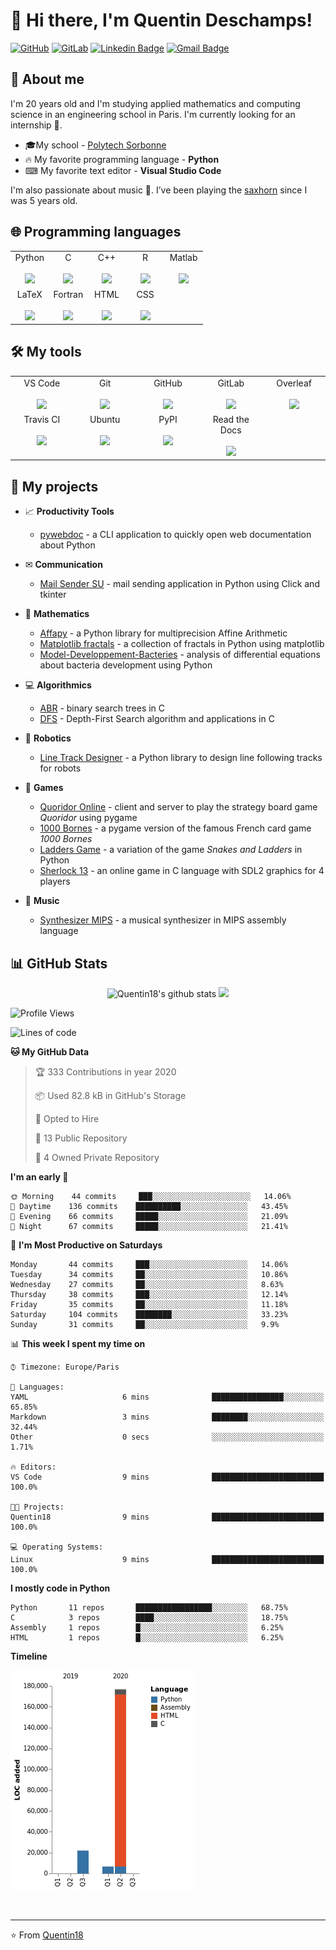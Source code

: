 # 👋 Hi there, I'm Quentin Deschamps!

[![GitHub](https://img.shields.io/badge/-GitHub-181717?style=flat-square&logo=github&link=https://github.com/Quentin18/)](https://github.com/Quentin18/)
[![GitLab](https://img.shields.io/badge/-GitLab-FCA121?style=flat-square&logo=gitlab&link=https://gitlab.lip6.fr/deschampsq/)](https://gitlab.lip6.fr/deschampsq/)
[![Linkedin Badge](https://img.shields.io/badge/-LinkedIn-blue?style=flat-square&logo=Linkedin&logoColor=white&link=https://www.linkedin.com/in/quentin-deschamps18/)](https://www.linkedin.com/in/quentin-deschamps18/) 
[![Gmail Badge](https://img.shields.io/badge/-Gmail-c14438?style=flat-square&logo=Gmail&logoColor=white&link=mailto:quentindeschamps18@gmail.com)](mailto:quentindeschamps18@gmail.com)


## 🧐 About me
I'm 20 years old and I'm studying applied mathematics and computing science in an engineering school in Paris. I'm currently looking for an internship 🔎.

- 🎓My school - [Polytech Sorbonne](https://www.polytech.sorbonne-universite.fr)
- 🔥 My favorite programming language - **Python**
- ⌨ My favorite text editor - **Visual Studio Code**

I'm also passionate about music 🎵. I’ve been playing the [saxhorn](https://en.wikipedia.org/wiki/Saxhorn) since I was 5 years old.

## 🌐 Programming languages
<table>
  <tbody>
    <tr valign="top">
     <td width="20%" align="center">
        <span>Python</span><br><br>
        <img height="64px" src="https://cdn.worldvectorlogo.com/logos/python-5.svg">
      </td>
      <td width="20%" align="center">
        <span>C</span><br><br>
        <img height="64px" src="https://cdn.worldvectorlogo.com/logos/c-2975.svg">
      </td>
      <td width="20%" align="center">
        <span>C++</span><br><br>
        <img height="64px" src="https://cdn.worldvectorlogo.com/logos/c.svg">
      </td>
      <td width="20%" align="center">
        <span>R</span><br><br>
        <img height="64px" src="https://cdn.worldvectorlogo.com/logos/r-lang.svg">
      </td>
      <td width="20%" align="center">
        <span>Matlab</span><br><br>
        <img height="64px" src="https://fr.mathworks.com/matlabcentral/mlc-downloads/downloads/submissions/24241/versions/5/screenshot.png">
      </td>
    </tr>
    <tr valign="top">
      <td width="20%" align="center">
        <span>LaTeX</span><br><br>
        <img height="64px" src="https://cdn.worldvectorlogo.com/logos/latex.svg">
      </td>
      <td width="20%" align="center">
        <span>Fortran</span><br><br>
        <img height="64px" src="https://fortran-lang.org/assets/img/fortran_logo_256x256.png">
      </td>
      <td width="20%" align="center">
        <span>HTML</span><br><br>
        <img height="64px" src="https://cdn.svgporn.com/logos/html-5.svg">
      </td>
      <td width="20%" align="center">
        <span>CSS</span><br><br>
        <img height="64px" src="https://cdn.svgporn.com/logos/css-3.svg">
      </td>
      <td width="20%" align="center">
      </td>
    </tr>
  </tbody>
</table>

## 🛠️ My tools
<table>
  <tbody>
    <tr valign="top">
      <td width="20%" align="center">
        <span>VS Code</span><br><br>
        <img height="64px" src="https://cdn.svgporn.com/logos/visual-studio-code.svg">
      </td>
      <td width="20%" align="center">
        <span>Git</span><br><br>
        <img height="64px" src="https://cdn.svgporn.com/logos/git-icon.svg">
      </td>
      <td width="20%" align="center">
        <span>GitHub</span><br><br>
        <img height="64px" src="https://cdn.worldvectorlogo.com/logos/github-1.svg">
      </td>
      <td width="20%" align="center">
        <span>GitLab</span><br><br>
        <img height="64px" src="https://cdn.worldvectorlogo.com/logos/gitlab.svg">
      </td>
      <td width="20%" align="center">
        <span>Overleaf</span><br><br>
        <img height="64px" src="https://cdn.overleaf.com/img/ol-brand/overleaf_og_logo.png">
      </td>
    </tr>
    <tr valign="top">
      <td width="20%" align="center">
        <span>Travis CI</span><br><br>
        <img height="64px" src="https://cdn.worldvectorlogo.com/logos/travis-ci.svg">
      </td>
      <td width="20%" align="center">
        <span>Ubuntu</span><br><br>
        <img height="64px" src="https://cdn.worldvectorlogo.com/logos/ubuntu-4.svg">
      </td>
      <td width="20%" align="center">
        <span>PyPI</span><br><br>
        <img height="64px" src="https://pypi.org/static/images/twitter.90915068.jpg">
      </td>
      <td width="20%" align="center">
        <span>Read the Docs</span><br><br>
        <img height="64px" src="https://pbs.twimg.com/profile_images/525686734760067072/OhsWgbsr.png">
      </td>
      <td width="20%" align="center">
      </td>
    </tr>
  </tbody>
</table>

## 🚀 My projects
- 📈 **Productivity Tools**

    * [pywebdoc](https://github.com/Quentin18/pywebdoc) - a CLI application to quickly open web documentation about Python

- ✉ **Communication**

    * [Mail Sender SU](https://github.com/Quentin18/Mail-Sender-Sorbonne-Universite) - mail sending application in Python using Click and tkinter

- 🔢 **Mathematics**

    * [Affapy](https://gitlab.lip6.fr/hilaire/affapy) - a Python library for multiprecision Affine Arithmetic
    * [Matplotlib fractals](https://github.com/Quentin18/Matplotlib-fractals) - a collection of fractals in Python using matplotlib
    * [Model-Developpement-Bacteries](https://github.com/Quentin18/Model-Developpement-Bacteries) - analysis of differential equations about bacteria development using Python

- 💻 **Algorithmics**

    * [ABR](https://github.com/Quentin18/ABR) - binary search trees in C
    * [DFS](https://github.com/Quentin18/DFS) - Depth-First Search algorithm and applications in C

- 🤖 **Robotics**

    * [Line Track Designer](https://github.com/Quentin18/Line-Track-Designer) - a Python library to design line following tracks for robots

- 🎲 **Games**

    * [Quoridor Online](https://github.com/Quentin18/Quoridor-Online) - client and server to play the strategy board game *Quoridor* using pygame
    * [1000 Bornes](https://github.com/Quentin18/1000-Bornes) - a pygame version of the famous French card game *1000 Bornes*
    * [Ladders Game](https://github.com/Quentin18/Ladders-Game) - a variation of the game *Snakes and Ladders* in Python
    * [Sherlock 13](https://github.com/Quentin18/Sherlock13) - an online game in C language with SDL2 graphics for 4 players

- 🎹 **Music**

    * [Synthesizer MIPS](https://github.com/Quentin18/Synthesizer-MIPS) - a musical synthesizer in MIPS assembly language

## 📊 GitHub Stats
<p align = "center">
  <img src="https://github-readme-stats.vercel.app/api?username=Quentin18&hide=prs,issues,contribs&include_all_commits=true&show_icons=true&theme=radical" alt="Quentin18's github stats" />
  <img src="https://github-readme-stats.vercel.app/api/top-langs/?username=Quentin18&layout=compact&theme=radical" />
</p>

<!--START_SECTION:waka-->
![Profile Views](http://img.shields.io/badge/Profile%20Views-1-blue)

![Lines of code](https://img.shields.io/badge/From%20Hello%20World%20I've%20written-1050%20Lines%20of%20code-blue)

**🐱 My GitHub Data** 

> 🏆 333 Contributions in year 2020
 > 
> 📦 Used 82.8 kB in GitHub's Storage 
 > 
> 💼 Opted to Hire
 > 
> 📜 13 Public Repository 
 > 
> 🔑 4 Owned Private Repository 

**I'm an early 🐤** 

```text
🌞 Morning    44 commits     ███░░░░░░░░░░░░░░░░░░░░░░   14.06% 
🌆 Daytime    136 commits    ██████████░░░░░░░░░░░░░░░   43.45% 
🌃 Evening    66 commits     █████░░░░░░░░░░░░░░░░░░░░   21.09% 
🌙 Night      67 commits     █████░░░░░░░░░░░░░░░░░░░░   21.41%

```
📅 **I'm Most Productive on Saturdays** 

```text
Monday       44 commits     ███░░░░░░░░░░░░░░░░░░░░░░   14.06% 
Tuesday      34 commits     ██░░░░░░░░░░░░░░░░░░░░░░░   10.86% 
Wednesday    27 commits     ██░░░░░░░░░░░░░░░░░░░░░░░   8.63% 
Thursday     38 commits     ███░░░░░░░░░░░░░░░░░░░░░░   12.14% 
Friday       35 commits     ██░░░░░░░░░░░░░░░░░░░░░░░   11.18% 
Saturday     104 commits    ████████░░░░░░░░░░░░░░░░░   33.23% 
Sunday       31 commits     ██░░░░░░░░░░░░░░░░░░░░░░░   9.9%

```


📊 **This week I spent my time on** 

```text
⌚︎ Timezone: Europe/Paris

💬 Languages: 
YAML                     6 mins              ████████████████░░░░░░░░░   65.85% 
Markdown                 3 mins              ████████░░░░░░░░░░░░░░░░░   32.44% 
Other                    0 secs              ░░░░░░░░░░░░░░░░░░░░░░░░░   1.71%

🔥 Editors: 
VS Code                  9 mins              █████████████████████████   100.0%

🐱‍💻 Projects: 
Quentin18                9 mins              █████████████████████████   100.0%

💻 Operating Systems: 
Linux                    9 mins              █████████████████████████   100.0%

```

**I mostly code in Python** 

```text
Python       11 repos       █████████████████░░░░░░░░   68.75% 
C            3 repos        ████░░░░░░░░░░░░░░░░░░░░░   18.75% 
Assembly     1 repos        █░░░░░░░░░░░░░░░░░░░░░░░░   6.25% 
HTML         1 repos        █░░░░░░░░░░░░░░░░░░░░░░░░   6.25%

```


**Timeline**

![Chart not found](https://github.com/Quentin18/Quentin18/blob/master/charts/bar_graph.png) 


<!--END_SECTION:waka-->

</br>

---
⭐️ From [Quentin18](https://github.com/Quentin18)
